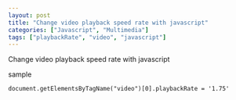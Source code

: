 ```yaml
---
layout: post
title: "Change video playback speed rate with javascript"
categories: ["Javascript", "Multimedia"]
tags: ["playbackRate", "video", "javascript"]
---
```


Change video playback speed rate with javascript

sample 

`document.getElementsByTagName("video")[0].playbackRate = '1.75'`


